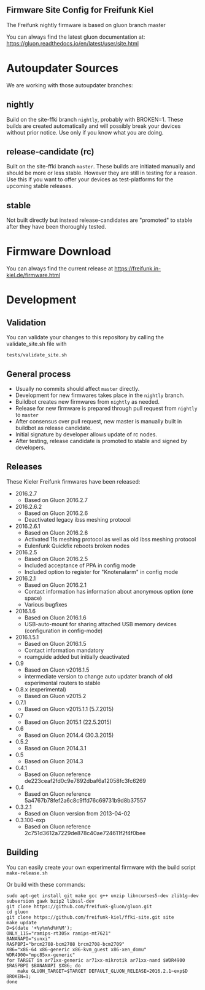Firmware Site Config for Freifunk Kiel
--------------------------------------

The Freifunk nightly firmware is based on gluon branch master

You can always find
the latest gluon documentation at:
https://gluon.readthedocs.io/en/latest/user/site.html

# Autoupdater Sources

We are working with those autoupdater branches:

## nightly
Build on the site-ffki branch `nightly`, probably with BROKEN=1.
These builds are created automatically and will possibly break your devices
without prior notice. Use only if you know what you are doing.

## release-candidate (rc)
Built on the site-ffki branch `master`. These builds are initiated manually
and should be more or less stable. However they are still in testing for a
reason. Use this if you want to offer your devices as test-platforms for the
upcoming stable releases.

## stable
Not built directly but instead release-candidates are "promoted" to stable
after they have been thoroughly tested.


# Firmware Download

You can always find the current release at https://freifunk.in-kiel.de/firmware.html

# Development

## Validation

You can validate your changes to this repository by calling the validate_site.sh file with

    tests/validate_site.sh

## General process

- Usually no commits should affect `master` directly.
- Development for new firmwares takes place in the `nightly` branch.
- Buildbot creates new firmwares from `nightly` as needed.
- Release for new firmware is prepared through pull request from `nightly` to `master`
- After consensus over pull request, new master is manually built in buildbot as release candidate.
- Initial signature by developer allows update of rc nodes.
- After testing, release candidate is promoted to stable and signed by developers.

## Releases

These Kieler Freifunk firmwares have been released:

- 2016.2.7
  - Based on Gluon 2016.2.7
- 2016.2.6.2
  - Based on Gluon 2016.2.6
  - Deactivated legacy ibss meshing protocol
- 2016.2.6.1
  - Based on Gluon 2016.2.6
  - Activated 11s meshing protocol as well as old ibss meshing protocol
  - Eulenfunk Quickfix reboots broken nodes
- 2016.2.5
  - Based on Gluon 2016.2.5
  - Included acceptance of PPA in config mode
  - Included option to register for "Knotenalarm" in config mode
- 2016.2.1
  - Based on Gluon 2016.2.1
  - Contact information has information about anonymous option (one space)
  - Various bugfixes
- 2016.1.6
  - Based on Gluon 2016.1.6
  - USB-auto-mount for sharing attached USB memory devices (configuration in config-mode)
- 2016.1.5.1
  - Based on Gluon 2016.1.5
  - Contact information mandatory
  - roamguide added but initially deactivated
- 0.9
  - Based on Gluon v2016.1.5
  - intermediate version to change auto updater branch of old experimental routers to stable
- 0.8.x (experimental)
  - Based on Gluon v2015.2
- 0.7.1
  - Based on Gluon v2015.1.1 (5.7.2015)
- 0.7
  - Based on Gluon 2015.1 (22.5.2015)
- 0.6
  - Based on Gluon 2014.4 (30.3.2015)
- 0.5.2
  - Based on Gluon 2014.3.1
- 0.5
  - Based on Gluon 2014.3
- 0.4.1
  - Based on Gluon reference de223ceaf2fd0c9e7892dbaf6a12058fc3fc6269
- 0.4
  - Based on Gluon reference 5a4767b78fef2a6c8c9ffd76c69731b9d8b37557
- 0.3.2.1
  - Based on Gluon version from 2013-04-02
- 0.3.100-exp
  - Based on Gluon reference 2c751d3612a7229de878c40ae724611f2f4f0bee

## Building

You can easily create your own experimental firmware with the build script `make-release.sh`

Or build with these commands:

    sudo apt-get install git make gcc g++ unzip libncurses5-dev zlib1g-dev subversion gawk bzip2 libssl-dev
    git clone https://github.com/freifunk-gluon/gluon.git
    cd gluon
    git clone https://github.com/freifunk-kiel/ffki-site.git site
    make update
    D=$(date '+%y%m%d%H%M');
    ONLY_11S="ramips-rt305x ramips-mt7621"
    BANANAPI="sunxi"
    RASPBPI="brcm2708-bcm2708 brcm2708-bcm2709"
    X86="x86-64 x86-generic x86-kvm_guest x86-xen_domu"
    WDR4900="mpc85xx-generic"
    for TARGET in ar71xx-generic ar71xx-mikrotik ar71xx-nand $WDR4900 $RASPBPI $BANANAPI $X86; do
    	make GLUON_TARGET=$TARGET DEFAULT_GLUON_RELEASE=2016.2.1~exp$D BROKEN=1;
    done
